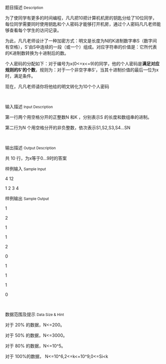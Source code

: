 <div class="panel panel-default">
<div class="area-title">
<span>
题目描述
<small>Description</small>
</span></div>
<div class="panel-body">

<p>为了使同学有更多的时间编程，凡凡把10把计算机机房的钥匙分给了10位同学，每位同学需要同时使用钥匙和个人密码才能够打开机房，通过个人密码凡凡老师能够查看每个学生的访问记录。</p><p>为此，凡凡老师设计了一种加密方式：明文是长度为N的K进制数字串S（数字间有空格），S'由S中连续的一段（或一个）组成。对应字符串的价值是：它所代表的K进制数转换为十进制后的数。</p><p>个人密码的分配如下：对于编号为x(0&lt;=x&lt;=9)的同学，他的个人密码是<strong>满足对应规则的S'的个数</strong>，规则为：对于一个非空字串S'，当其十进制价值的最后一位为x时，满足条件。</p><p>现在，凡凡老师请你将他给的明文转化为10个个人密码</p><p><br></p>

</div>
</div>

<div class="panel panel-default">
<div class="area-title">
<span>
输入描述
<small>Input Description</small>
</span></div>
<div class="panel-body">
<p>第一行两个用空格分开的正整数N 和K ，分别表示S 的长度和数组串的进制。</p><p>第二行为N 个用空格分开的非负整数，依次表示S1,S2,S3,S4...SN</p><p><br></p>

</div>
</div>
<div  class="panel panel-default">
<div class="area-title">
<span>
输出描述
<small>Output Description</small>
</span></div>
<div class="panel-body">

<p>共 10 行，为x等于0...9时的答案</p>

</div>
</div>


<div class="panel panel-default">
<div class="area-title">
<span>
样例输入
<small>Sample Input</small>
</span></div>
<div class="panel-body">
<p>4 12</p><p>1 2 3 4</p>

</div>
</div>

<div class="panel panel-default">
<div class="area-title">
<span>
样例输出
<small>Sample Output</small>
</span></div>
<div class="panel-body">
<p>1</p><p>2</p><p>1</p><p>1</p><p>2</p><p>0</p><p>1</p><p>1</p><p>1</p><p>0</p><p><br></p>

</div>
</div>

<div class="panel panel-default">
<div class="area-title">
<span>
数据范围及提示
<small>Data Size & Hint</small>
</span></div>
<div class="panel-body">
<p>对于 20% 的数据，N&lt;=200。</p><p>对于 50% 的数据，N&lt;=3000。</p><p>对于 80% 的数据，N&lt;=10^5。</p><p>对于 100%的数据， N&lt;=10^6,2&lt;=k&lt;=10^9,0&lt;=Si&lt;k</p><p><br></p>
</div>
</div>